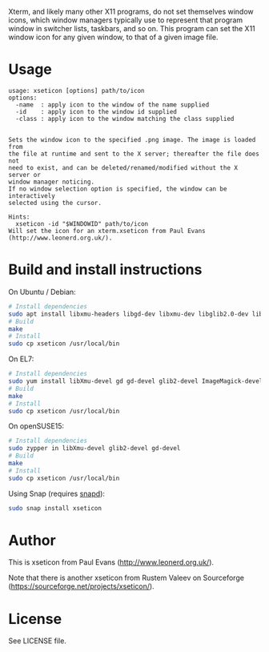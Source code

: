 Xterm, and likely many other X11 programs, do not set themselves window icons, which window managers typically use to represent that program window in switcher lists, taskbars, and so on. This program can set the X11 window icon for any given window, to that of a given image file.

Usage
=====
    usage: xseticon [options] path/to/icon
    options:
      -name  : apply icon to the window of the name supplied
      -id    : apply icon to the window id supplied
      -class : apply icon to the window matching the class supplied

    
    Sets the window icon to the specified .png image. The image is loaded from
    the file at runtime and sent to the X server; thereafter the file does not
    need to exist, and can be deleted/renamed/modified without the X server or
    window manager noticing.
    If no window selection option is specified, the window can be interactively
    selected using the cursor.
    
    Hints:
      xseticon -id "$WINDOWID" path/to/icon
    Will set the icon for an xterm.xseticon from Paul Evans (http://www.leonerd.org.uk/).

Build and install instructions
==============================

On Ubuntu / Debian:

``` bash
# Install dependencies
sudo apt install libxmu-headers libgd-dev libxmu-dev libglib2.0-dev libmagickwand-dev
# Build
make
# Install
sudo cp xseticon /usr/local/bin
```
On EL7:

```bash
# Install dependencies
sudo yum install libXmu-devel gd gd-devel glib2-devel ImageMagick-devel
# Build
make
# Install
sudo cp xseticon /usr/local/bin
```
On openSUSE15:

```bash
# Install dependencies
sudo zypper in libXmu-devel glib2-devel gd-devel
# Build
make
# Install
sudo cp xseticon /usr/local/bin
```
Using Snap (requires [snapd](https://docs.snapcraft.io/installing-snapd/6735)):

```bash
sudo snap install xseticon
```

Author
======
This is xseticon from Paul Evans (http://www.leonerd.org.uk/).

Note that there is another xseticon from Rustem Valeev on Sourceforge (https://sourceforge.net/projects/xseticon/).

License
=======

See LICENSE file.

